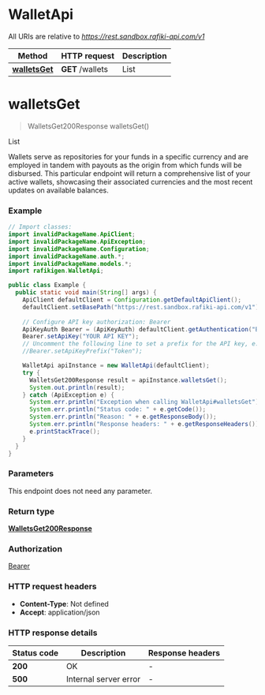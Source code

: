 # WalletApi

All URIs are relative to *https://rest.sandbox.rafiki-api.com/v1*

| Method | HTTP request | Description |
|------------- | ------------- | -------------|
| [**walletsGet**](WalletApi.md#walletsGet) | **GET** /wallets | List |


<a id="walletsGet"></a>
# **walletsGet**
> WalletsGet200Response walletsGet()

List

Wallets serve as repositories for your funds in a specific currency and are employed in tandem with payouts as the origin from which funds will be disbursed.  This particular endpoint will return a comprehensive list of your active wallets, showcasing their associated currencies and the most recent updates on available balances.

### Example
```java
// Import classes:
import invalidPackageName.ApiClient;
import invalidPackageName.ApiException;
import invalidPackageName.Configuration;
import invalidPackageName.auth.*;
import invalidPackageName.models.*;
import rafikigen.WalletApi;

public class Example {
  public static void main(String[] args) {
    ApiClient defaultClient = Configuration.getDefaultApiClient();
    defaultClient.setBasePath("https://rest.sandbox.rafiki-api.com/v1");
    
    // Configure API key authorization: Bearer
    ApiKeyAuth Bearer = (ApiKeyAuth) defaultClient.getAuthentication("Bearer");
    Bearer.setApiKey("YOUR API KEY");
    // Uncomment the following line to set a prefix for the API key, e.g. "Token" (defaults to null)
    //Bearer.setApiKeyPrefix("Token");

    WalletApi apiInstance = new WalletApi(defaultClient);
    try {
      WalletsGet200Response result = apiInstance.walletsGet();
      System.out.println(result);
    } catch (ApiException e) {
      System.err.println("Exception when calling WalletApi#walletsGet");
      System.err.println("Status code: " + e.getCode());
      System.err.println("Reason: " + e.getResponseBody());
      System.err.println("Response headers: " + e.getResponseHeaders());
      e.printStackTrace();
    }
  }
}
```

### Parameters
This endpoint does not need any parameter.

### Return type

[**WalletsGet200Response**](WalletsGet200Response.md)

### Authorization

[Bearer](../README.md#Bearer)

### HTTP request headers

 - **Content-Type**: Not defined
 - **Accept**: application/json

### HTTP response details
| Status code | Description | Response headers |
|-------------|-------------|------------------|
| **200** | OK |  -  |
| **500** | Internal server error |  -  |

